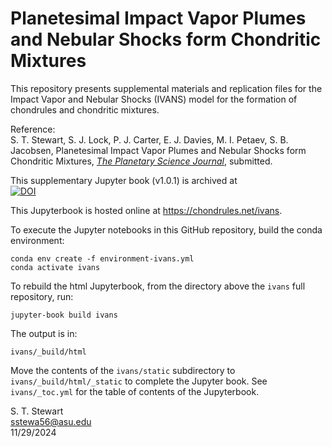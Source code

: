 # Planetesimal Impact Vapor Plumes and Nebular Shocks form Chondritic Mixtures

This repository presents supplemental materials and replication files for the Impact Vapor and Nebular Shocks (IVANS) model for the formation of chondrules and chondritic mixtures.<p>

Reference:<br>
S. T. Stewart, S. J. Lock, P. J. Carter, E. J. Davies, M. I. Petaev, S. B. Jacobsen, Planetesimal Impact Vapor Plumes and Nebular Shocks form Chondritic Mixtures, <i>[The Planetary Science Journal](https://iopscience.iop.org/journal/2632-3338)</i>, submitted.

This supplementary Jupyter book (v1.0.1) is archived at <br>
[![DOI](https://zenodo.org/badge/DOI/10.5281/zenodo.14247101.svg)](https://doi.org/10.5281/zenodo.14247101)

This Jupyterbook is hosted online at https://chondrules.net/ivans.

To execute the Jupyter notebooks in this GitHub repository, build the conda environment:<p>

`conda env create -f environment-ivans.yml`<br>
`conda activate ivans`<p>

To rebuild the html Jupyterbook, from the directory above the `ivans` full repository, run:<p>

`jupyter-book build ivans`<p>

The output is in:<p>

`ivans/_build/html`<p>

Move the contents of the `ivans/static` subdirectory to `ivans/_build/html/_static` to complete the Jupyter book. See `ivans/_toc.yml` for the table of contents of the Jupyterbook.<p>

S. T. Stewart<br>
sstewa56@asu.edu<br>
11/29/2024<br>
